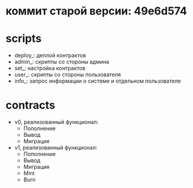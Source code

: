 # коммит старой версии: 49e6d574
# scripts
  - deploy_: деплой контрактов
  - admin_: скрипты со стороны админа
  - set_: настройка контрактов 
  - user_: скрипты со стороны пользователя
  - info_: запрос информации о системе и отдельном пользователе

# contracts
  - v0, реализованный функционал:
    - Пополнение
    - Вывод
    - Миграция
  - v1, реализованный функционал:
    - Пополнение
    - Вывод
    - Миграция
    - Mint
    - Burn
